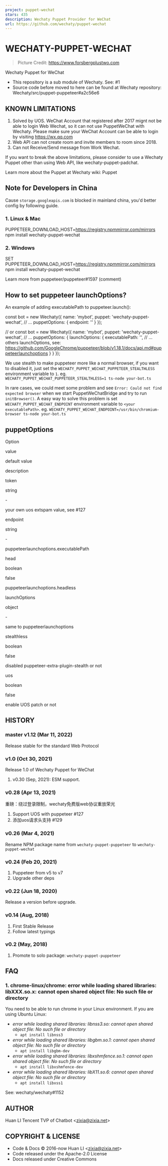 ```yaml
---
project: puppet-wechat
stars: 435
description: Wechaty Puppet Provider for WeChat
url: https://github.com/wechaty/puppet-wechat
---
```


WECHATY-PUPPET-WECHAT
=====================

> Picture Credit: https://www.forsbergplustwo.com

Wechaty Puppet for WeChat

-   This repository is a sub module of Wechaty. See: #1
-   Source code before moved to here can be found at Wechaty repository: Wechaty/src/puppet-puppeteer#a2c56e6

KNOWN LIMITATIONS
-----------------

1.  Solved by UOS. WeChat Account that registered after 2017 mignt not be able to login Web Wechat, so it can not use PuppetWeChat with Wechaty. Please make sure your WeChat Account can be able to login by visiting https://wx.qq.com
2.  Web API can not create room and invite members to room since 2018.
3.  Can not Receive/Send message from Work Wechat.

If you want to break the above limitations, please consider to use a Wechaty Puppet other than using Web API, like wechaty-puppet-padchat.

Learn more about the Puppet at Wechaty wiki: Puppet

Note for Developers in China
----------------------------

Cause `storage.googleapis.com` is blocked in mainland china, you'd better config by following guide.

### 1\. Linux & Mac

PUPPETEER\_DOWNLOAD\_HOST=https://registry.npmmirror.com/mirrors npm install wechaty-puppet-wechat

### 2\. Windows

SET PUPPETEER\_DOWNLOAD\_HOST=https://registry.npmmirror.com/mirrors npm install wechaty-puppet-wechat

Learn more from puppeteer/puppeteer#1597 (comment)

How to set puppeteer launchOptions?
-----------------------------------

An example of adding executablePath to puppeteer.launch():

const bot \= new Wechaty({
  name: 'mybot',
  puppet: 'wechaty-puppet-wechat',
  // ...
  puppetOptions: {
    endpoint: '<executablePath>'
  }
});

// or
const bot \= new Wechaty({
  name: 'mybot',
  puppet: 'wechaty-puppet-wechat',
  // ...
  puppetOptions: {
    launchOptions: {
      executablePath: '<executablePath>',
      // ... others launchOptions, see: https://github.com/GoogleChrome/puppeteer/blob/v1.18.1/docs/api.md#puppeteerlaunchoptions
    }
  }
});

We use stealth to make puppeteer more like a normal browser, if you want to disabled it, just set the `WECHATY_PUPPET_WECHAT_PUPPETEER_STEALTHLESS` environment variable to `1`. eg. `WECHATY_PUPPET_WECHAT_PUPPETEER_STEALTHLESS=1 ts-node your-bot.ts`

In rare cases, we could meet some problem and see `Error: Could not find expected browser` when we start PuppetWeChatBridge and try to run `initBrowser()`. A easy way to solve this problem is set `WECHATY_PUPPET_WECHAT_ENDPOINT` environment variable to `<your executablePath>`. eg. `WECHATY_PUPPET_WECHAT_ENDPOINT=/usr/bin/chromium-browser ts-node your-bot.ts`

puppetOptions
-------------

Option

value

default value

description

token

string

\-

your own uos extspam value, see #127

endpoint

string

\-

puppeteerlaunchoptions.executablePath

head

boolean

false

puppeteerlaunchoptions.headless

launchOptions

object

\-

same to puppeteerlaunchoptions

stealthless

boolean

false

disabled puppeteer-extra-plugin-stealth or not

uos

boolean

false

enable UOS patch or not

HISTORY
-------

### master v1.12 (Mar 11, 2022)

Release stable for the standard Web Protocol

### v1.0 (Oct 30, 2021)

Release 1.0 of Wechaty Puppet for WeChat

1.  v0.30 (Sep, 2021): ESM support.

### v0.28 (Apr 13, 2021)

重磅：绕过登录限制，wechaty免费版web协议重放荣光

1.  Support UOS with puppeteer #127
2.  添加uos请求头支持 #129

### v0.26 (Mar 4, 2021)

Rename NPM package name from `wechaty-puppet-puppeteer` to `wechaty-puppet-wechat`

### v0.24 (Feb 20, 2021)

1.  Puppeteer from v5 to v7
2.  Upgrade other deps

### v0.22 (Jun 18, 2020)

Release a version before upgrade.

### v0.14 (Aug, 2018)

1.  First Stable Release
2.  Follow latest typings

### v0.2 (May, 2018)

1.  Promote to solo package: `wechaty-puppet-puppeteer`

FAQ
---

### 1\. chrome-linux/chrome: error while loading shared libraries: libXXX.so.x: cannot open shared object file: No such file or directory

You need to be able to run chrome in your Linux environment. If you are using Ubuntu Linux:

-   _error while loading shared libraries: libnss3.so: cannot open shared object file: No such file or directory_
    -   `apt install libnss3`
-   _error while loading shared libraries: libgbm.so.1: cannot open shared object file: No such file or directory_
    -   `apt install libgbm-dev`
-   _error while loading shared libraries: libxshmfence.so.1: cannot open shared object file: No such file or directory_
    -   `apt install libxshmfence-dev`
-   _error while loading shared libraries: libX11.so.6: cannot open shared object file: No such file or directory_
    -   `apt install libxss1`

See: wechaty/wechaty#1152

AUTHOR
------

Huan LI Tencent TVP of Chatbot <zixia@zixia.net\>

COPYRIGHT & LICENSE
-------------------

-   Code & Docs © 2016-now Huan LI <zixia@zixia.net\>
-   Code released under the Apache-2.0 License
-   Docs released under Creative Commons
